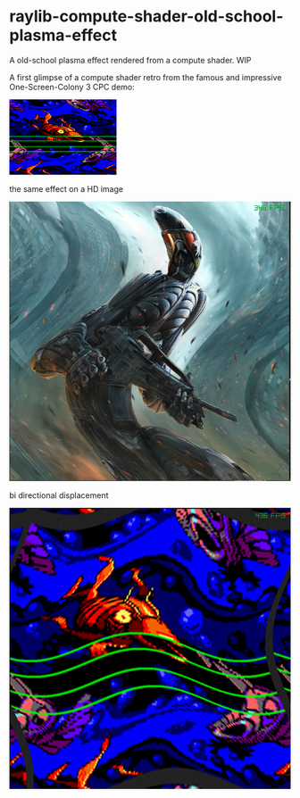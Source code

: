 # raylib-compute-shader-old-school-plasma-effect

A old-school plasma effect rendered from a compute shader. WIP

A first glimpse of a compute shader retro from the famous and impressive One-Screen-Colony 3 CPC demo:

![Alt text](osc3-vanity.png)

the same effect on a HD image

![Alt text](crysis-2.png)

bi directional displacement

![Alt text](osc3-bidirectional-displacement.png)
